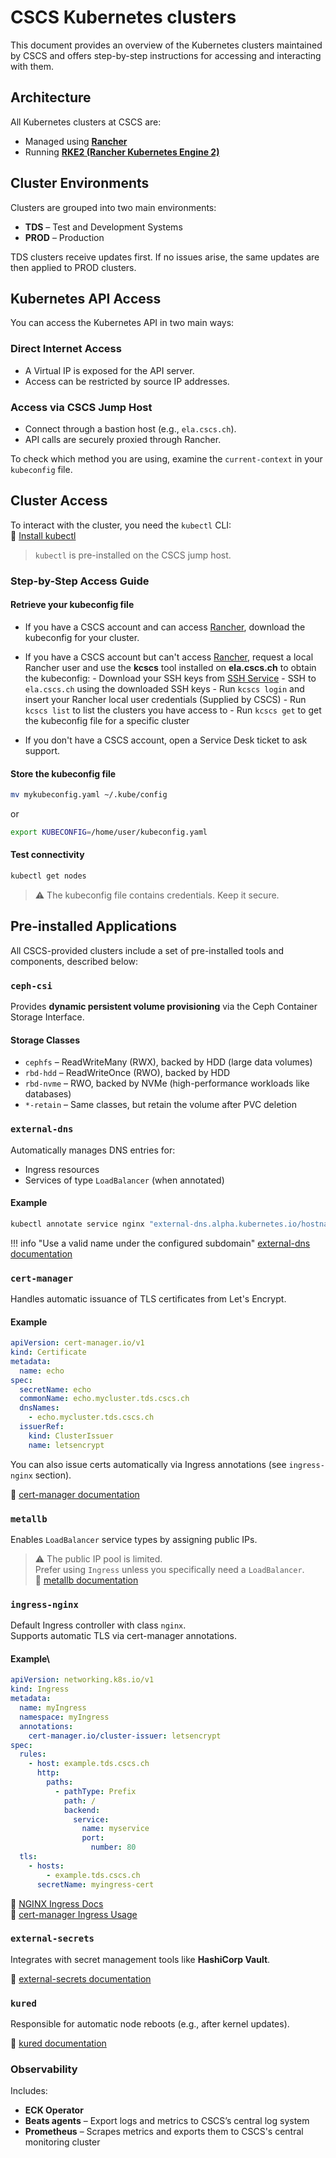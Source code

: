 # CSCS Kubernetes clusters

This document provides an overview of the Kubernetes clusters maintained by CSCS and offers step-by-step instructions for accessing and interacting with them.

## Architecture

All Kubernetes clusters at CSCS are:

- Managed using **[Rancher](https://www.rancher.com)**
- Running **[RKE2 (Rancher Kubernetes Engine 2)](https://github.com/rancher/rke2)**

## Cluster Environments

Clusters are grouped into two main environments:

- **TDS** – Test and Development Systems  
- **PROD** – Production

TDS clusters receive updates first. If no issues arise, the same updates are then applied to PROD clusters.

## Kubernetes API Access

You can access the Kubernetes API in two main ways:

### Direct Internet Access

- A Virtual IP is exposed for the API server.  
- Access can be restricted by source IP addresses.

### Access via CSCS Jump Host

- Connect through a bastion host (e.g., `ela.cscs.ch`).
- API calls are securely proxied through Rancher.

To check which method you are using, examine the `current-context` in your `kubeconfig` file.

## Cluster Access

To interact with the cluster, you need the `kubectl` CLI:  
🔗 [Install kubectl](https://kubernetes.io/docs/tasks/tools/#kubectl)  
> `kubectl` is pre-installed on the CSCS jump host.

### Step-by-Step Access Guide

#### Retrieve your kubeconfig file
   - If you have a CSCS account and can access [Rancher](https://rancher.cscs.ch), download the kubeconfig for your cluster.
   
   - If you have a CSCS account but can't access [Rancher](https://rancher.cscs.ch), request a local Rancher user and use the **kcscs** tool installed on **ela.cscs.ch** to obtain the kubeconfig:
    - Download your SSH keys from [SSH Service](https://sshservice.cscs.ch)
    - SSH to `ela.cscs.ch` using the downloaded SSH keys
    - Run `kcscs login` and insert your Rancher local user credentials (Supplied by CSCS)
    - Run `kcscs list` to list the clusters you have access to
    - Run `kcscs get` to get the kubeconfig file for a specific cluster

   - If you don't have a CSCS account, open a Service Desk ticket to ask support.

#### Store the kubeconfig file

```bash
mv mykubeconfig.yaml ~/.kube/config
```
or
```bash
export KUBECONFIG=/home/user/kubeconfig.yaml
```

#### Test connectivity
   ```bash
   kubectl get nodes
   ```

> ⚠️ The kubeconfig file contains credentials. Keep it secure.

## Pre-installed Applications

All CSCS-provided clusters include a set of pre-installed tools and components, described below:

### `ceph-csi`

Provides **dynamic persistent volume provisioning** via the Ceph Container Storage Interface.

#### Storage Classes

- `cephfs` – ReadWriteMany (RWX), backed by HDD (large data volumes)
- `rbd-hdd` – ReadWriteOnce (RWO), backed by HDD
- `rbd-nvme` – RWO, backed by NVMe (high-performance workloads like databases)
- `*-retain` – Same classes, but retain the volume after PVC deletion

### `external-dns`

Automatically manages DNS entries for:

- Ingress resources
- Services of type `LoadBalancer` (when annotated)

#### Example
```bash
kubectl annotate service nginx "external-dns.alpha.kubernetes.io/hostname=nginx.mycluster.tds.cscs.ch."
```

!!! info "Use a valid name under the configured subdomain"
    [external-dns documentation](https://github.com/kubernetes-sigs/external-dns)

### `cert-manager`

Handles automatic issuance of TLS certificates from Let's Encrypt.

#### Example
```yaml
apiVersion: cert-manager.io/v1
kind: Certificate
metadata:
  name: echo
spec:
  secretName: echo
  commonName: echo.mycluster.tds.cscs.ch
  dnsNames:
    - echo.mycluster.tds.cscs.ch
  issuerRef:
    kind: ClusterIssuer
    name: letsencrypt
```

You can also issue certs automatically via Ingress annotations (see `ingress-nginx` section).

📄 [cert-manager documentation](https://cert-manager.io)

### `metallb`

Enables `LoadBalancer` service types by assigning public IPs.

> ⚠️ The public IP pool is limited.  
Prefer using `Ingress` unless you specifically need a `LoadBalancer`.  
📄 [metallb documentation](https://metallb.universe.tf)

###  `ingress-nginx`

Default Ingress controller with class `nginx`.  
Supports automatic TLS via cert-manager annotations.

#### Example\
```yaml
apiVersion: networking.k8s.io/v1
kind: Ingress
metadata:
  name: myIngress
  namespace: myIngress
  annotations:
    cert-manager.io/cluster-issuer: letsencrypt
spec:
  rules:
    - host: example.tds.cscs.ch
      http:
        paths:
          - pathType: Prefix
            path: /
            backend:
              service:
                name: myservice
                port:
                  number: 80
  tls:
    - hosts:
        - example.tds.cscs.ch
      secretName: myingress-cert
```

📄 [NGINX Ingress Docs](https://docs.nginx.com/nginx-ingress-controller)  
📄 [cert-manager Ingress Usage](https://cert-manager.io/docs/usage/ingress/)

### `external-secrets`

Integrates with secret management tools like **HashiCorp Vault**.

📄 [external-secrets documentation](https://external-secrets.io/)

### `kured`

Responsible for automatic node reboots (e.g., after kernel updates).

📄 [kured documentation](https://kured.dev/)

### Observability

Includes:

- **ECK Operator**  
- **Beats agents** – Export logs and metrics to CSCS’s central log system
- **Prometheus** – Scrapes metrics and exports them to CSCS's central monitoring cluster
